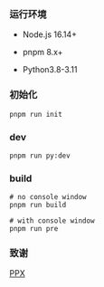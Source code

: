 ### 运行环境

- Node.js 16.14+

- pnpm 8.x+

- Python3.8-3.11

### 初始化

```shell
pnpm run init
```

### dev

```shell
pnpm run py:dev
```

### build

```shell
# no console window
pnpm run build

# with console window
pnpm run pre
```

### 致谢

[PPX](https://github.com/pangao1990/PPX)
